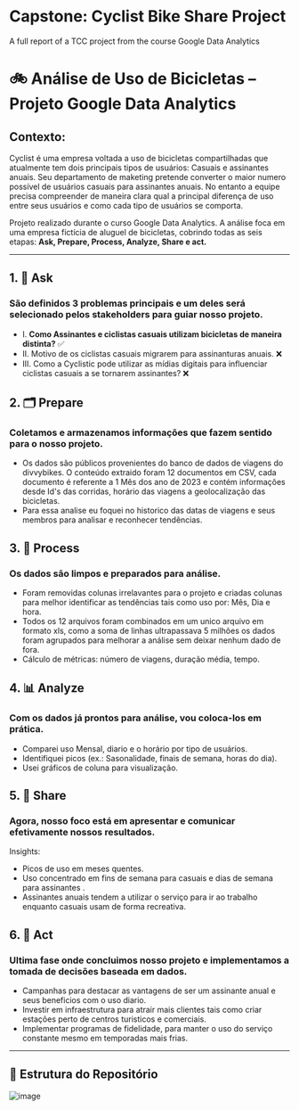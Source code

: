 # Capstone: Cyclist Bike Share Project
A full report of a TCC project from the course Google Data Analytics
# 🚲 Análise de Uso de Bicicletas – Projeto Google Data Analytics

## **Contexto:**  
Cyclist é uma empresa voltada a uso de bicicletas compartilhadas que atualmente tem dois principais tipos de usuários: Casuais e assinantes anuais. Seu departamento de maketing pretende converter o maior numero possível de usuários casuais para assinantes anuais. No entanto a equipe precisa compreender de maneira clara qual a principal diferença de uso entre seus usuários e como cada tipo de usuários se comporta. 

Projeto realizado durante o curso Google Data Analytics. A análise foca em uma empresa fictícia de aluguel de bicicletas, cobrindo todas as seis etapas: **Ask, Prepare, Process, Analyze, Share e act.**

---

## 1. 🧭 Ask  
### São definidos 3 problemas principais e um deles será selecionado pelos stakeholders para guiar nosso projeto. 
- I. **Como Assinantes e ciclistas casuais utilizam bicicletas de maneira distinta?** ✅
- II. Motivo de os ciclistas casuais migrarem para assinanturas anuais. ❌
- III. Como a Cyclistic pode utilizar as mídias digitais para influenciar ciclistas casuais a se tornarem assinantes? ❌

## 2. 🗂️ Prepare 
### Coletamos e armazenamos informações que fazem sentido para o nosso projeto.
-  Os dados são públicos provenientes do banco de dados de viagens do divvybikes. O conteúdo extraido foram 12 documentos em CSV, cada documento é referente a 1 Mês dos ano de 2023 e contém informações desde Id's das corridas, horário das viagens a geolocalização das bicicletas.
- Para essa analise eu foquei no historico das datas de viagens e seus membros para analisar e reconhecer tendências.

## 3. 🧩 Process
### Os dados são limpos e preparados para análise.

- Foram removidas colunas irrelavantes para o projeto e criadas colunas para melhor identificar as tendências tais como uso por: Mês, Dia e hora.
- Todos os 12 arquivos foram combinados em um unico arquivo em formato xls, como a soma de linhas ultrapassava 5 milhões os dados foram agrupados para melhorar a análise sem deixar nenhum dado de fora.  
- Cálculo de métricas: número de viagens, duração média, tempo.

## 4. 📊 Analyze
### Com os dados já prontos para análise, vou coloca-los em prática.
- Comparei uso Mensal, diario e o horário por tipo de usuários.  
- Identifiquei picos (ex.: Sasonalidade, finais de semana, horas do dia).  
- Usei gráficos de coluna para visualização.

## 5. 🧠 Share
### Agora, nosso foco está em apresentar e comunicar efetivamente nossos resultados.
Insights:
- Picos de uso em meses quentes.  
- Uso concentrado em fins de semana para casuais e dias de semana para assinantes .
- Assinantes anuais tendem a utilizar o serviço para ir ao trabalho enquanto casuais usam de forma recreativa.
 

## 6. 📣 Act  
### Ultima fase onde concluimos nosso projeto e implementamos a tomada de decisões baseada em dados.
- Campanhas para destacar as vantagens de ser um assinante anual e seus beneficios com o uso diario.  
- Investir em infraestrutura para atrair mais clientes tais como criar estações perto de centros turisticos e comerciais.  
- Implementar programas de fidelidade, para manter o uso do serviço constante mesmo em temporadas mais frias.

---

## 📁 Estrutura do Repositório
![image](https://github.com/user-attachments/assets/dcd462a6-1e74-4c4e-8918-b48439fb6995)







